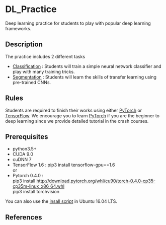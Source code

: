 DL_Practice
===
Deep learning practice for students to play with popular deep learning frameworks.

## Description
The practice includes 2 different tasks
* [Classification](https://github.com/mediaic/DL_Practice/tree/master/1_Classification) : Students will train a simple neural network classifier and play with many training tricks.
* [Segmentation](https://github.com/mediaic/DL_Practice/tree/master/2_Segmentation) : Students will learn the skills of transfer learning using pre-trained CNNs.

## Rules
Students are required to finish their works using either [PyTorch](https://github.com/pytorch/pytorch) or [TensorFlow](https://github.com/tensorflow/tensorflow). We encourage you to learn [PyTorch](https://github.com/pytorch/pytorch) if you are the beginner to deep learning since we provide detailed tutorial in the crash courses.

## Prerequisites
* python3.5+
* CUDA 9.0
* cuDNN 7
* TensorFlow 1.6 : pip3 install tensorflow-gpu==1.6  
or  
* Pytorch 0.4.0 :  
pip3 install http://download.pytorch.org/whl/cu90/torch-0.4.0-cp35-cp35m-linux_x86_64.whl  
pip3 install torchvision  

You can also use the [insall script](https://github.com/mediaic/DL_Practice/blob/master/install.sh) in Ubuntu 16.04 LTS.

## References
